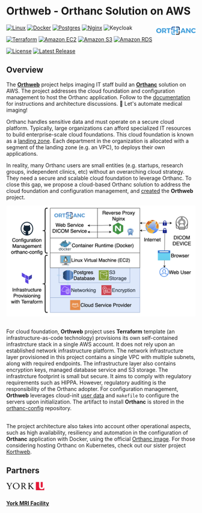# Orthweb - Orthanc Solution on AWS
<a href="https://www.orthanc-server.com/"><img style="float" align="right" src="docs/assets/images/orthanc_logo.png"></a>


[![Linux](https://img.shields.io/badge/Linux-FCC624?logo=linux&logoColor=black)](https://aws.amazon.com/amazon-linux-2)
[![Docker](https://img.shields.io/badge/docker-%230db7ed.svg?logo=docker&logoColor=white)](https://www.docker.com/)
[![Postgres](https://img.shields.io/badge/postgres-%23316192.svg?logo=postgresql&logoColor=white)](https://www.postgresql.org/)
[![Nginx](https://img.shields.io/badge/nginx-%23009639.svg?&logo=nginx&logoColor=white)](https://nginx.org/en/index.html)
![Keycloak](https://img.shields.io/badge/Keycloak-4D4D4D?logo=keycloak&logoColor=white&style=flat)

[![Terraform](https://img.shields.io/badge/terraform-%235835CC.svg?logo=terraform&logoColor=white)](https://www.terraform.io/)
[![Amazon EC2](https://img.shields.io/badge/Amazon%20EC2-F90?logo=amazonec2&logoColor=white&style=flat)](https://aws.amazon.com/ec2/)
[![Amazon S3](https://img.shields.io/badge/Amazon%20S3-569A31?logo=amazons3&logoColor=white&style=flat)](https://aws.amazon.com/s3/)
[![Amazon RDS](https://img.shields.io/badge/Amazon%20RDS-527FFF?logo=amazonrds&logoColor=white&style=flat)](https://aws.amazon.com/rds/postgresql/)

[![License](https://img.shields.io/badge/License-Apache_2.0-blue.svg)](https://opensource.org/licenses/Apache-2.0)
[![Latest Release](https://img.shields.io/github/v/release/digihunch/orthweb)](https://github.com/digihunch/orthweb/releases/latest) 

## Overview

The **[Orthweb](https://github.com/digihunch/orthweb)** project helps imaging IT staff build an **[Orthanc](https://www.orthanc-server.com/)** solution on AWS. The project addresses the cloud foundation and configuration management to host the Orthanc application. Follow to the [documentation](https://digihunch.github.io/orthweb/) for instructions and architecture discussions. 💪 Let's automate medical imaging!

Orthanc handles sensitive data and must operate on a secure cloud platform. Typically, large organizations can afford specialized IT resources to build enterprise-scale cloud foundations. This cloud foundation is known as a [landing zone](https://www.digihunch.com/2022/12/landing-zone-in-aws/). Each department in the organization is allocated with a segment of the landing zone (e.g. an VPC), to deploys their own applications. 

In reality, many Orthanc users are small entities (e.g. startups, research groups, independent clinics, etc) without an overarching cloud strategy. They need a secure and scalable cloud foundation to leverage Orthanc. To close this gap, we propose a cloud-based Orthanc solution to address the cloud foundation and configuration management, and [created](https://www.digihunch.com/2020/11/medical-imaging-web-server-deployment-pipeline/) the **Orthweb** project. 

<img align="middle" src="docs/assets/images/Overview.png">
<br/><br/>

For cloud foundation, **Orthweb** project uses **Terraform** template (an infrastructure-as-code technology) provisions its own self-contained infrastrcture stack in a single AWS account. It does not rely upon an established network infrastructure platform. The network infrastructure layer provisioned in this project contains a single VPC with multiple subnets, along with required endpoints. The infrastructure layer also contains encryption keys, managed database service and S3 storage. The infrastrcture footprint is small but secure. It aims to comply with regulatory requirements such as HIPPA. However, regulatory auditing is the responsibility of the Orthanc adopter. For configuration management, **Orthweb** leverages cloud-init [user data](https://docs.aws.amazon.com/AWSEC2/latest/UserGuide/user-data.html) and `makefile` to configure the servers upon initialization. The artifact to install **Orthanc** is stored in the [orthanc-config](https://github.com/digihunchinc/orthanc-config) repository. 
<br/><br/>

The project architecture also takes into account other operational aspects, such as high availability, resiliency and automation in the configuration of **Orthanc** application with Docker, using the official [Orthanc image](https://hub.docker.com/r/orthancteam/orthanc). For those considering hosting Orthanc on Kubernetes, check out our sister project [Korthweb](https://github.com/digihunch/korthweb).

## Partners
<a href="https://www.yorku.ca/health"><img align="left" src="docs/assets/images/yorku-logo.jpg" style="width: 20%;"></a> <br><br>

**[York MRI Facility](https://mri.info.yorku.ca/)**